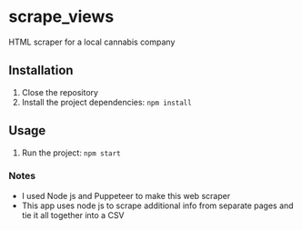 # scrape_views
HTML scraper for a local cannabis company

## Installation
1. Close the repository
2. Install the project dependencies: `npm install`

## Usage
1. Run the project: `npm start`

### Notes
- I used Node js and Puppeteer to make this web scraper
- This app uses node js to scrape additional info from separate pages and tie it all together into a CSV